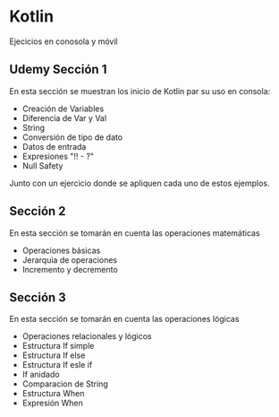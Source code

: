 # Kotlin

Ejecicios en conosola y móvil

## Udemy Sección 1

En esta sección se muestran los inicio de Kotlin par su uso en consola:

- Creación de Variables
- Diferencia de Var y Val
- String
- Conversión de tipo de dato
- Datos de entrada
- Expresiones "!! - ?"
- Null Safety

Junto con un ejercicio donde se apliquen cada uno de estos ejemplos.

## Sección 2

En esta sección se tomarán en cuenta las operaciones matemáticas

- Operaciones básicas
- Jerarquia de operaciones
- Incremento y decremento

## Sección 3
En esta sección se tomarán en cuenta las operaciones lógicas

- Operaciones relacionales y lógicos
- Estructura If simple
- Estructura If else
- Estructura If esle if
- If anidado
- Comparacion de String
- Estructura When
- Expresión When